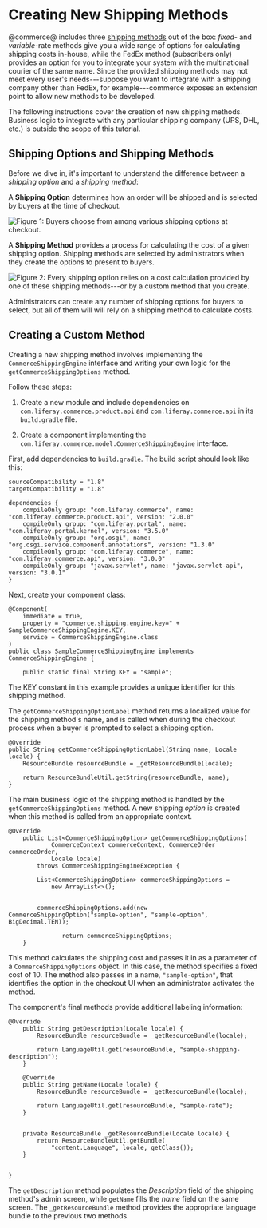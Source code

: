 # Creating New Shipping Methods [](id=creating-new-shipping-methods)

@commerce@ includes three
[shipping methods](/web/commerce/documentation/-/knowledge_base/1-0/shipping-methods)
out of the box: *fixed*- and
*variable*-rate methods give you a wide range of options for calculating
shipping costs in-house, while the FedEx method (subscribers only) provides an
option for you to integrate your system with the multinational courier of the
same name. Since the provided shipping methods may not meet every user's
needs---suppose you want to integrate with a shipping company other than FedEx,
for example---commerce exposes an extension point to allow new methods to be
developed.

The following instructions cover the creation of new shipping methods.
Business logic to integrate with any particular shipping company (UPS, DHL,
etc.) is outside the scope of this tutorial.

## Shipping Options and Shipping Methods [](id=shipping-options-and-shipping-methods)

Before we dive in, it's important to understand the difference between a
*shipping option* and a *shipping method*:

A **Shipping Option** determines how an order will be shipped and is selected
by buyers at the time of checkout.

![Figure 1: Buyers choose from among various shipping options at checkout.](../../images/shipping-options.png)

A **Shipping Method** provides a process for calculating the cost of a given
shipping option. Shipping methods are selected by administrators when they
create the options to present to buyers.

![Figure 2: Every shipping option relies on a cost calculation provided by one of these shipping methods---or by a custom method that you create.](../../images/shipping-methods.png)

Administrators can create any number of shipping options for buyers to select,
but all of them will will rely on a shipping method to calculate costs.

## Creating a Custom Method [](id=creating-a-custom-method)

Creating a new shipping method involves implementing the
`CommerceShippingEngine` interface and writing your own logic for the
`getCommerceShippingOptions` method.

Follow these steps:

1.  Create a new module and include dependencies on
    `com.liferay.commerce.product.api` and `com.liferay.commerce.api` in its `build.gradle`
    file.

2.  Create a component implementing the
    `com.liferay.commerce.model.CommerceShippingEngine` interface.

First, add dependencies to `build.gradle`. The build script should look like
this:

    sourceCompatibility = "1.8"
    targetCompatibility = "1.8"

    dependencies {
        compileOnly group: "com.liferay.commerce", name: "com.liferay.commerce.product.api", version: "2.0.0"
        compileOnly group: "com.liferay.portal", name: "com.liferay.portal.kernel", version: "3.5.0"
        compileOnly group: "org.osgi", name: "org.osgi.service.component.annotations", version: "1.3.0"
        compileOnly group: "com.liferay.commerce", name: "com.liferay.commerce.api", version: "3.0.0"
        compileOnly group: "javax.servlet", name: "javax.servlet-api", version: "3.0.1"
    }

Next, create your component class:

    @Component(
        immediate = true,
        property = "commerce.shipping.engine.key=" + SampleCommerceShippingEngine.KEY,
        service = CommerceShippingEngine.class
    )
    public class SampleCommerceShippingEngine implements CommerceShippingEngine {

        public static final String KEY = "sample";

The KEY constant in this example provides a unique identifier for this shipping
method.

The `getCommerceShippingOptionLabel` method returns a localized value for the
shipping method's name, and is called when during the checkout process when
a buyer is prompted to select a shipping option.

    @Override
    public String getCommerceShippingOptionLabel(String name, Locale locale) {
        ResourceBundle resourceBundle = _getResourceBundle(locale);

        return ResourceBundleUtil.getString(resourceBundle, name);
    }

The main business logic of the shipping method is handled by the
`getCommerceShippingOptions` method. A new shipping *option* is created when
this method is called from an appropriate context.

    @Override
        public List<CommerceShippingOption> getCommerceShippingOptions(
                CommerceContext commerceContext, CommerceOrder commerceOrder,
                Locale locale)
            throws CommerceShippingEngineException {

            List<CommerceShippingOption> commerceShippingOptions =
                new ArrayList<>();


            commerceShippingOptions.add(new CommerceShippingOption("sample-option", "sample-option", BigDecimal.TEN));
            
                   return commerceShippingOptions;
        }

This method calculates the shipping cost and passes it in as a parameter of
a `CommerceShippingOptions` object. In this case, the method specifies a fixed
cost of 10. The method also passes in a name, `"sample-option"`, that
identifies the option in the checkout UI when an administrator activates the
method.

The component's final methods provide additional labeling information:

    @Override
        public String getDescription(Locale locale) {
            ResourceBundle resourceBundle = _getResourceBundle(locale);

            return LanguageUtil.get(resourceBundle, "sample-shipping-description");
        }

        @Override
        public String getName(Locale locale) {
            ResourceBundle resourceBundle = _getResourceBundle(locale);

            return LanguageUtil.get(resourceBundle, "sample-rate");
        }


        private ResourceBundle _getResourceBundle(Locale locale) {
            return ResourceBundleUtil.getBundle(
                "content.Language", locale, getClass());
        }


    }

The `getDescription` method populates the *Description* field of the shipping
method's  admin screen, while `getName` fills the *name* field on the same
screen. The `_getResourceBundle` method provides the appropriate language
bundle to the previous two methods.
